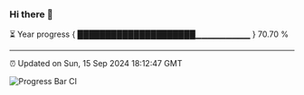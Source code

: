 ### Hi there 👋

⏳ Year progress { █████████████████████▁▁▁▁▁▁▁▁▁ } 70.70 %

---

⏰ Updated on Sun, 15 Sep 2024 18:12:47 GMT

![Progress Bar CI](https://github.com/Shyam-Makwana/GitHub-Actions-Demo/workflows/Progress%20Bar%20CI/badge.svg)
